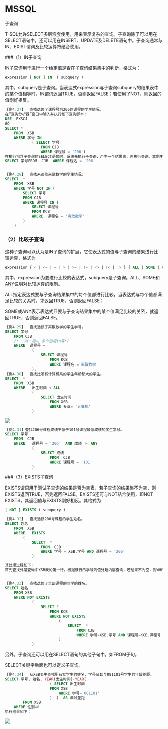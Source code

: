 # MSSQL

子查询

T-SQL允许SELECT多层嵌套使用，用来表示复杂的查询。子查询除了可以用在SELECT语句中，还可以用在INSERT、UPDATE及DELETE语句中。子查询通常与IN、EXIST谓词及比较运算符结合使用。

###（1）IN子查询

IN子查询用于进行一个给定值是否在子查询结果集中的判断，格式为：
```sql
expression [ NOT ] IN  ( subquery )
```
其中，subquery是子查询。当表达式expression与子查询subquery的结果表中的某个值相等时，IN谓词返回TRUE，否则返回FALSE；若使用了NOT，则返回的值刚好相反。

```sql
【例4.27】  查找选修了课程号为206的课程的学生情况。
在“查询分析器”窗口中输入并执行如下查询脚本：
USE  PXSCJ
GO
SELECT * 
	FROM  XSB
	WHERE 学号 IN
			( SELECT 学号 
				FROM CJB 
				WHERE 课程号 = '206')
在执行包含子查询的SELECT语句时，系统先执行子查询，产生一个结果表，再执行查询。本例中，先执行上面括号里面的子查询：
SELECT 学号FROM  CJB  WHERE 课程名 = '206'


【例4.28】  查找未选修离散数学的学生情况。
SELECT  * 
	FROM  XSB
	WHERE 学号 NOT IN ( 
		SELECT 学号
		FROM CJB
		WHERE 课程号 IN ( 
			SELECT 课程号
			FROM KCB
			WHERE  课程名 = '离散数学' 
		)
	)

```



### （2）比较子查询

这种子查询可以认为是IN子查询的扩展，它使表达式的值与子查询的结果进行比较运算，格式为
```sql
expression { < | <= | = | > | >= | != | <> | !< | !> } { ALL | SOME | ANY } ( subquery )
```
其中，expression为要进行比较的表达式，subquery是子查询。ALL、SOME和ANY说明对比较运算的限制。

ALL指定表达式要与子查询结果集中的每个值都进行比较，当表达式与每个值都满足比较的关系时，才返回TRUE，否则返回FALSE；

SOME或ANY表示表达式只要与子查询结果集中的某个值满足比较的关系，就返回TRUE，否则返回FALSE。

```sql
【例4.29】  查找选修了离散数学的学生学号。
SELECT 学号
	FROM CJB
	/* 一对一用=，多个值用in等*/
	WHERE  课程号 =
			( 
				SELECT 课程号
         			FROM KCB
         			WHERE 课程名 ='离散数学'
			);
【例4.30】  查找比所有计算机系的学生年龄都大的学生。
SELECT  * 
	FROM  XSB
	WHERE 	出生时间 < ALL
			( 
				SELECT 出生时间
					FROM XSB
					WHERE 专业= '计算机'
			)
```

![](https://img1.zlogs.net/20/20200121235909.png)

```sql
【例4.31】查找206号课程成绩不低于101号课程最低成绩的学生学号。
SELECT 学号 
	FROM  CJB
	WHERE 	课程号 = '206'  AND 成绩 !< ANY 
			( 
				SELECT 成绩
					FROM  CJB
					WHERE 课程号 = '101'
			)
```



###（3）EXISTS子查询

EXISTS谓词用于测试子查询的结果是否为空表，若子查询的结果集不为空，则EXISTS返回TRUE，否则返回FALSE。EXISTS还可与NOT结合使用，即NOT EXISTS，其返回值与EXISTS刚好相反。其格式为
```sql
[ NOT ] EXISTS ( subquery )
```
```sql
【例4.32】  查找选修206号课程的学生姓名。
SELECT 姓名
	FROM  XSB
   	WHERE 	EXISTS
		( 
			SELECT  *
				FROM  CJB
				WHERE 学号 = XSB.学号 AND 课程号 = '206'
			)

其处理过程如下：
首先查找外层查询中XSB表的第一行，根据该行的学号列值处理内层查询，若结果不为空，则WHERE条件为真，就把该行的姓名值取出作为结果集的一行；然后再找XSB表的第2，3…行，重复上述处理过程直到XSB表的所有行都查找完为止。


【例4.33】  查找选修了全部课程的同学的姓名。
SELECT 姓名
	FROM XSB
	WHERE NOT EXISTS
			(	
				SELECT *
					FROM KCB
					WHERE NOT EXISTS
						( 
							SELECT  *
								FROM CJB
								WHERE 学号=XSB.学号 AND 课程号=KCB.课程号
						)
			)
```

另外，子查询还可以用在SELECT语句的其他子句中，如FROM子句。

SELECT关键字后面也可以定义子查询。

```sql
【例4.34】  从XSB表中查找所有女学生的姓名、学号及其与081101号学生的年龄差距。
SELECT 学号, 姓名, YEAR(出生时间)-YEAR( 
					( SELECT 出生时间
   					FROM XSB 
    					WHERE 学号='081101'
					)  )  AS 年龄差距
	   	FROM XSB
	WHERE 性别=0
执行结果如下：
```

![](https://img1.zlogs.net/20/20200121235910.png)



















